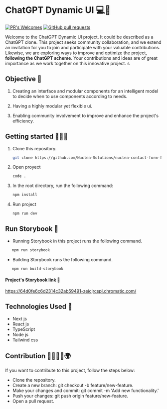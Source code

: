 # ChatGPT Dynamic UI 💻🤖

[![PR's Welcomes](https://img.shields.io/badge/PRs-welcome-brightgreen.svg?style=flat)]()
[![GitHub pull requests](https://img.shields.io/github/issues-pr/cdnjs/cdnjs.svg?style=flat)]()

Welcome to the ChatGPT Dynamic UI project. It could be described as a ChatGPT clone. This project seeks community collaboration, and we extend an invitation for you to join and participate with your valuable contributions. Likewise, we are exploring ways to improve and optimize the project, **following the ChatGPT scheme**. Your contributions and ideas are of great importance as we work together on this innovative project.
s

## Objective 🎯

1. Creating an interface and modular components for an intelligent model to decide when to use components according to needs.

2. Having a highly modular yet flexible ui.

3. Enabling community involvement to improve and enhance the project's efficiency.

## Getting started 🧑🏻‍💻

1. Clone this repository.
   ```bash
   git clone https://github.com/Nuclea-Solutions/nuclea-contact-form-full.git
   ```
2. Open proyect

   ```bash
   code .
   ```

3. In the root directory, run the following command:

   ```bash
   npm install
   ```

4. Run project
   ```bash
   npm run dev
   ```

## Run Storybook 🚀

- Running Storybook in this project runs the following command.

```bash
   npm run storybook
```

- Building Storybook runs the following command.

```bash
   npm run build-storybook
```

#### Project's Storybook link 🔗

https://64d0fe6c6d2314c32ab59491-zeicjrcspl.chromatic.com/

## Technologies Used 💼

- Next js
- React js
- TypeScript
- Node js
- Tailwind css

## Contribution 👨🏻👧🏻🌍

If you want to contribute to this project, follow the steps below:

- Clone the repository.
- Create a new branch: git checkout -b feature/new-feature.
- Make your changes and commit: git commit -m 'Add new functionality.'
- Push your changes: git push origin feature/new-feature.
- Open a pull request.
